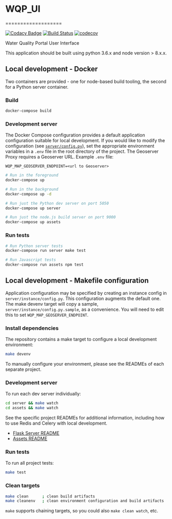 # WQP_UI
===================

[![Codacy Badge](https://api.codacy.com/project/badge/Grade/b4640bae0bcc4a279222f9c422da9ac5)](https://app.codacy.com/app/usgs_wma_dev/WQP_UI?utm_source=github.com&utm_medium=referral&utm_content=NWQMC/WQP_UI&utm_campaign=badger)
[![Build Status](https://travis-ci.org/NWQMC/WQP_UI.svg?branch=master)](https://travis-ci.org/NWQMC/WQP_UI)
[![codecov](https://codecov.io/gh/NWQMC/WQP_UI/branch/master/graph/badge.svg)](https://codecov.io/gh/NWQMC)

Water Quality Portal User Interface

This application should be built using python 3.6.x and node version > 8.x.x.

## Local development - Docker

Two containers are provided - one for node-based build tooling, the second for
a Python server container.

### Build

```bash
docker-compose build
```

### Development server

The Docker Compose configuration provides a default application configuration
suitable for local development. If you would like to modify the configuration
(see [`server/config.py`](./server/config.py)), set the appropriate environment
variables in a `.env` file in the root directory of the project. The Geoserver
Proxy requires a Geoserver URL. Example `.env` file:

```
WQP_MAP_GEOSERVER_ENDPOINT=<url to Geoserver>
```

```bash
# Run in the foreground
docker-compose up

# Run in the background
docker-compose up -d

# Run just the Python dev server on port 5050
docker-compose up server

# Run just the node.js build server on port 9000
docker-compose up assets
```

### Run tests

```bash
# Run Python server tests
docker-compose run server make test

# Run Javascript tests
docker-compose run assets npm test
```

## Local development - Makefile configuration

Application configuration may be specified by creating an instance config in
`server/instance/config.py`. This configuration augments the default one.
The make devenv target will copy a sample, `server/instance/config.py.sample`,
as a convenience. You will need to edit this to set `WQP_MAP_GEOSERVER_ENDPOINT`.

### Install dependencies

The repository contains a make target to configure a local development environment:

```bash
make devenv
```

To manually configure your environment, please see the READMEs of each separate project.

### Development server

To run each dev server individually:

```bash
cd server && make watch
cd assets && make watch
```

See the specific project READMEs for additional information, including how to use Redis
and Celery with local development.

- [Flask Server README](./server/README.md)
- [Assets README](./assets/README.md)

### Run tests

To run all project tests:

```bash
make test
```

### Clean targets

```bash
make clean      ; clean build artifacts
make cleanenv   ; clean environment configuration and build artifacts
```

`make` supports chaining targets, so you could also `make clean watch`, etc.
